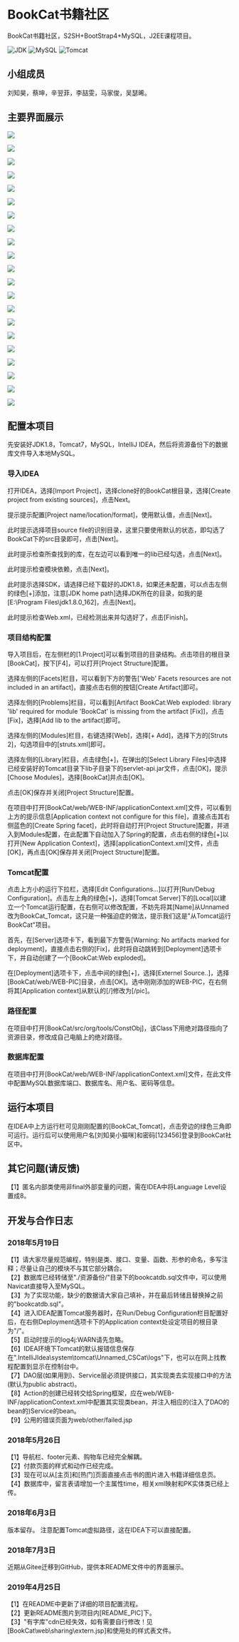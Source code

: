# BookCat书籍社区
BookCat书籍社区，S2SH+BootStrap4+MySQL，J2EE课程项目。

![JDK](https://img.shields.io/badge/JDK-%3E%3D1.8-orange.svg)
![MySQL](https://img.shields.io/badge/MySQL-5.7.21-blue.svg)
![Tomcat](https://img.shields.io/badge/Tomcat-7.0.85-brightgreen.svg)

## 小组成员
刘知昊，蔡坤，辛翌菲，李喆雯，马家俊，吴瑟晞。
## 主要界面展示
![](./README_PIC/1.png)

![](./README_PIC/2.png)

![](./README_PIC/3.png)

![](./README_PIC/4.png)

![](./README_PIC/5.png)

![](./README_PIC/6.png)

![](./README_PIC/7.png)

![](./README_PIC/8.png)

![](./README_PIC/8_1.png)

![](./README_PIC/8_2.png)

![](./README_PIC/9.png)

![](./README_PIC/10.png)

![](./README_PIC/11.png)

![](./README_PIC/12.png)

![](./README_PIC/13.png)

![](./README_PIC/14.png)

![](./README_PIC/15.png)

![](./README_PIC/16.png)

![](./README_PIC/17.png)

![](./README_PIC/18.png)

![](./README_PIC/19.png)

## 配置本项目
先安装好JDK1.8，Tomcat7，MySQL，IntelliJ IDEA，然后将资源备份下的数据库文件导入本地MySQL。
### 导入IDEA
打开IDEA，选择[Import Project]，选择clone好的BookCat根目录，选择[Create project from existing sources]，点击Next。

提示提示配置[Project name/location/format]，使用默认值，点击[Next]。

此时提示选择项目source file的识别目录，这里只要使用默认的状态，即勾选了BookCat下的src目录即可，点击[Next]。

此时提示检查所查找到的库，在左边可以看到唯一的lib已经勾选，点击[Next]。

此时提示检查模块依赖，点击[Next]。

此时提示选择SDK，请选择已经下载好的JDK1.8，如果还未配置，可以点击左侧的绿色[+]添加，注意[JDK home path]选择JDK所在的目录，如我的是[E:\Program Files\jdk1.8.0_162]，点击[Next]。

此时提示检查Web.xml，已经检测出来并勾选好了，点击[Finish]。
### 项目结构配置
导入项目后，在左侧栏的[1.Project]可以看到项目的目录结构。点击项目的根目录[BookCat]，按下[F4]，可以打开[Project Structure]配置。

选择左侧的[Facets]栏目，可以看到下方的警告['Web' Facets resources are not included in an artifact]，直接点击右侧的按钮[Create Artifact]即可。

选择左侧的[Problems]栏目，可以看到[Artifact BookCat:Web exploded: library 'lib' required for module 'BookCat' is missing from the artifact [Fix]]，点击[Fix]，选择[Add lib to the artifact]即可。

选择左侧的[Modules]栏目，右键选择[Web]，选择[+ Add]，选择下方的[Struts 2]，勾选项目中的[struts.xml]即可。

选择左侧的[Library]栏目，点击绿色[+]，在弹出的[Select Library Files]中选择已经安装好的Tomcat目录下lib子目录下的servlet-api.jar文件，点击[OK]，提示[Choose Modules]，选择[BookCat]并点击[OK]。

点击[OK]保存并关闭[Project Structure]配置。

在项目中打开[BookCat/web/WEB-INF/applicationContext.xml]文件，可以看到上方的提示信息[Application context not configure for this file]，直接点击其右侧蓝色的[Create Spring facet]，此时将自动打开[Project Structure]配置，并进入到Modules配置，在此配置下自动加入了Spring的配置，点击右侧的绿色[+]以打开[New Application Context]，选择[applicationContext.xml]文件，点击[OK]，再点击[OK]保存并关闭[Project Structure]配置。
### Tomcat配置
点击上方小的运行下拉栏，选择[Edit Configurations...]以打开[Run/Debug Configuration]。点击左上角的绿色[+]，选择[Tomcat Server]下的[Local]以建立一个Tomcat运行配置，在右侧可以修改配置，不妨先将其[Name]从Unnamed改为BookCat_Tomcat，这只是一种强迫症的做法，提示我们这是"从Tomcat运行BookCat"项目。

首先，在[Server]选项卡下，看到最下方警告[Warning: No artifacts marked for deployment]，直接点击右侧的[Fix]，此时将自动跳转到[Deployment]选项卡下，并自动创建了一个[BookCat:Web exploded]。

在[Deployment]选项卡下，点击中间的绿色[+]，选择[Externel Source..]，选择[BookCat/web/WEB-PIC]目录，点击[OK]。选中刚刚添加的WEB-PIC，在右侧将其[Application context]从默认的[/]修改为[/pic]。
### 路径配置
在项目中打开[BookCat/src/org/tools/ConstObj]，该Class下用绝对路径指向了资源目录，修改成自己电脑上的绝对路径。
### 数据库配置
在项目中打开[BookCat/web/WEB-INF/applicationContext.xml]文件，在此文件中配置MySQL数据库端口、数据库名、用户名、密码等信息。

## 运行本项目
在IDEA中上方运行栏可见刚刚配置的[BookCat_Tomcat]，点击旁边的绿色三角即可运行。运行后可以使用用户名[刘知昊小猫咪]和密码[123456]登录到BookCat社区中。

## 其它问题(请反馈)
【1】匿名内部类使用非final外部变量的问题，需在IDEA中将Language Level设置成8。

## 开发与合作日志
### 2018年5月19日
【1】请大家尽量规范编程，特别是类、接口、变量、函数、形参的命名，多写注释；尽量让自己的模块不与其它部分耦合。
<br>
【2】数据库已经转储至"./资源备份/"目录下的bookcatdb.sql文件中，可以使用Navicat直接导入至MySQL。
<br>
【3】为了实现功能，缺少的数据请大家自己填补，并在最后转储且替换掉之前的"bookcatdb.sql"。
<br>
【4】进入IDEA配置Tomcat服务器时，在Run/Debug Configuration栏目配置好后，在右侧Deployment选项卡下的Application context处设定项目的根目录为"/"。
<br>
【5】启动时提示的log4j:WARN请先忽略。
<br>
【6】IDEA环境下Tomcat的默认报错信息保存在".IntelliJIdea\system\tomcat\Unnamed_CSCat\logs"下，也可以在网上找教程配置到显示在控制台中。
<br>
【7】DAO层(如果用到)、Service层必须提供接口，其实现类去实现接口中的方法(默认为public abstract)。
<br>
【8】Action的创建已经转交给Spring框架，应在web/WEB-INF/applicationContext.xml中配置其实现类bean，并注入相应的(注入了DAO的bean的)Service的bean。
<br>
【9】公用的错误页面为web/other/failed.jsp
### 2018年5月26日
【1】导航栏、footer元素、购物车已经完全解耦。
<br>
【2】付款页面的样式和动作已经完成。
<br>
【3】现在可以从[主页]和[热门]页面直接点击书的图片进入书籍详细信息页。
<br>
【4】数据库中，留言表请增加一个主属性time，相关xml映射和PK实体类已经上传。
### 2018年6月3日
版本留存。
注意配置Tomcat虚拟路径，这在IDEA下可以直接配置。
### 2018年7月3日
近期从Gitee迁移到GitHub，提供本README文件中的界面展示。
### 2019年4月25日
【1】在README中更新了详细的项目配置流程。
<br>
【2】更新README图片到项目内[README_PIC]下。
<br>
【3】"有字库"cdn已经失效，如有需要自行修改！见[BookCat\web\sharing\extern.jsp]和使用处的样式表文件。


